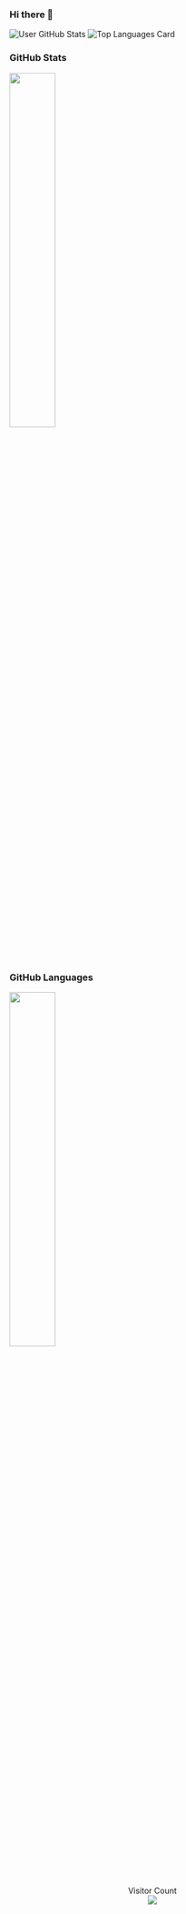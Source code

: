 ### Hi there 👋




![User GitHub Stats](https://github-readme-stats.vercel.app/api?username=ctrl-alt-caleb&show_icons=true&theme=radical) 
![Top Languages Card](https://github-readme-stats.vercel.app/api/top-langs/?username=ctrl-alt-caleb&theme=radical&layout=compact)




### GitHub Stats
<div><img style="height: auto; width: 40%;" class="img" src="https://github-readme-stats.vercel.app/api?username=ctrl-alt-caleb&theme=radical&show_icons=true&theme=radical" /></div>

### GitHub Languages
<div><img style="height: auto; width: 40%;" class="img" src="https://github-readme-stats.vercel.app/api/top-langs/?username=ctrl-alt-caleb&theme=radical&langs_count=8&layout=compact&hide_border=true" /></div>

<p align="center"> 
  Visitor Count<br>
  <img src="https://profile-counter.glitch.me/ctrl-alt-caleb/count.svg" />
</p>

